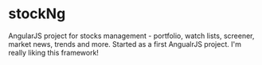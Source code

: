 stockNg
=======

AngularJS project for stocks management - portfolio, watch lists, screener, market news, trends and more.  Started as a first AngualrJS project.  I'm really liking this framework!
